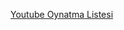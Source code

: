 <a href="https://youtube.com/playlist?list=PLGg4ECKgOuSUPpeCtNkPjd-jewA3JdDXi&si=xEJNYPSAzm1x9Y8j">Youtube Oynatma Listesi</a>

